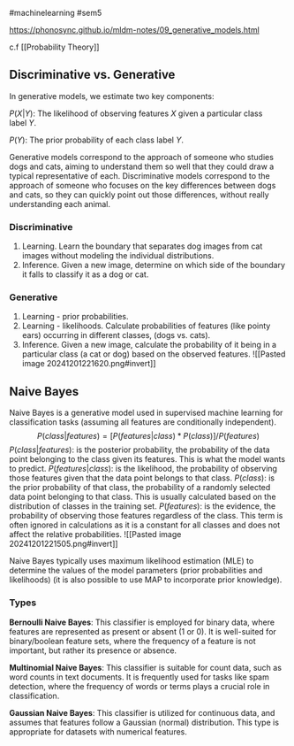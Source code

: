 #machinelearning #sem5 
 
https://phonosync.github.io/mldm-notes/09_generative_models.html

c.f [[Probability Theory]]
## Discriminative vs. Generative
In generative models, we estimate two key components:

$P(X | Y)$: The likelihood of observing features $X$ given a particular class label $Y$.

$P(Y)$: The prior probability of each class label $Y$.

Generative models correspond to the approach of someone who studies dogs and cats, aiming to understand them so well that they could draw a typical representative of each. Discriminative models correspond to the approach of someone who focuses on the key differences between dogs and cats, so they can quickly point out those differences, without really understanding each animal.
### Discriminative
1. Learning. Learn the boundary that separates dog images from cat images without modeling the individual distributions.
2. Inference. Given a new image, determine on which side of the boundary it falls to classify it as a dog or cat.
### Generative
1. Learning - prior probabilities.
2. Learning - likelihoods. Calculate probabilities of features (like pointy ears) occurring in different classes, (dogs vs. cats).
3. Inference. Given a new image, calculate the probability of it being in a particular class (a cat or dog) based on the observed features.
![[Pasted image 20241201221620.png#invert]]
## Naive Bayes
Naive Bayes is a generative model used in supervised machine learning for classification tasks (assuming all features are conditionally independent).
$$P(class | features) = [P(features | class) * P(class)] / P(features)$$
$P(class | features)$: is the posterior probability, the probability of the data point belonging to the class given its features. This is what the model wants to predict.
$P(features | class)$: is the likelihood, the probability of observing those features given that the data point belongs to that class.
$P(class)$: is the prior probability of that class, the probability of a randomly selected data point belonging to that class. This is usually calculated based on the distribution of classes in the training set.
$P(features)$: is the evidence, the probability of observing those features regardless of the class. This term is often ignored in calculations as it is a constant for all classes and does not affect the relative probabilities.
![[Pasted image 20241201221505.png#invert]]

Naive Bayes typically uses maximum likelihood estimation (MLE) to determine the values of the model parameters (prior probabilities and likelihoods) (it is also possible to use MAP to incorporate prior knowledge).
### Types
**Bernoulli Naive Bayes**: This classifier is employed for binary data, where features are represented as present or absent (1 or 0). It is well-suited for binary/boolean feature sets, where the frequency of a feature is not important, but rather its presence or absence.

**Multinomial Naive Bayes**: This classifier is suitable for count data, such as word counts in text documents. It is frequently used for tasks like spam detection, where the frequency of words or terms plays a crucial role in classification.

**Gaussian Naive Bayes**: This classifier is utilized for continuous data, and assumes that features follow a Gaussian (normal) distribution. This type is appropriate for datasets with numerical features.
